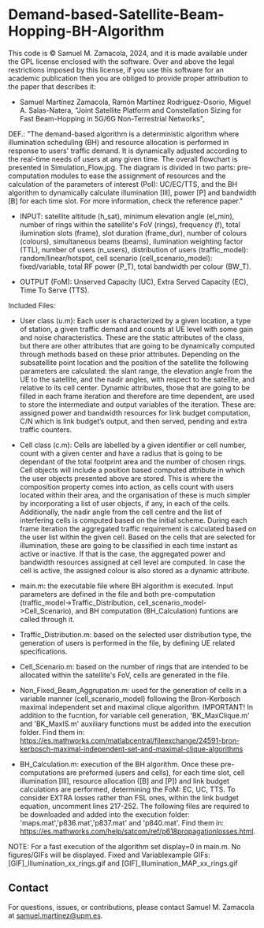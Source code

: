 # Demand-based-Satellite-Beam-Hopping-BH-Algorithm

This code is © Samuel M. Zamacola, 2024, and it is made available under the GPL license enclosed with the software.
Over and above the legal restrictions imposed by this license, if you use this software for an academic publication then you are obliged to provide proper attribution to the paper that describes it:
+ Samuel Martínez Zamacola, Ramón Martínez Rodríguez-Osorio, Miguel A. Salas-Natera, "Joint Satellite Platform and Constellation Sizing for Fast Beam-Hopping in 5G/6G Non-Terrestrial Networks", 
 
DEF.: "The demand-based algorithm is a deterministic algorithm where illumination scheduling (BH) and resource allocation is performed in response to users' traffic demand. It is dynamically adjusted according to the real-time needs of users at any given time. The overall flowchart is presented in Simulation_Flow.jpg. The diagram is divided in two parts: pre-computation modules to ease the assignment of resources and the calculation of the parameters of interest (PoI): UC/EC/TTS, and the BH algorithm to dynamically calculate illumination [Ill], power [P] and bandwidth [B] for each time slot. For more information, check the reference paper."
 
* INPUT: satellite altitude (h_sat), minimum elevation angle (el_min), number of rings within the satellite's FoV (rings), frequency (f), total ilumination slots (frame), slot duration (frame_dur), number of colours (colours), simultaneous beams (beams), ilumination weighting factor (TTL), number of users (n_users), distribution of users (traffic_model): random/linear/hotspot, cell scenario (cell_scenario_model): fixed/variable, total RF power (P_T), total bandwidth per colour (BW_T).

 
* OUTPUT (FoM): Unserved Capacity (UC), Extra Served Capacity (EC), Time To Serve (TTS).
 
Included Files:
 
+ User class (u.m): Each user is characterized by a given location, a type of station, a given traffic demand and
counts at UE level with some gain and noise characteristics. These are the static attributes of
the class, but there are other attributes that are going to be dynamically computed through
methods based on these prior attributes. Depending on the subsatellite point location and the
position of the satellite the following parameters are calculated: the slant range, the elevation
angle from the UE to the satellite, and the nadir angles, with respect to the satellite, and relative
to its cell center. Dynamic attributes, those that are going to be filled in each frame iteration and
therefore are time dependent, are used to store the intermediate and output variables of the
iteration. These are: assigned power and bandwidth resources for link budget computation, C/N
which is link budget’s output, and then served, pending and extra traffic counters.
 
+ Cell class (c.m): Cells are labelled by a given identifier or cell number, count with a given center and have a
radius that is going to be dependant of the total footprint area and the number of chosen rings.
Cell objects will include a position based computed attribute in which the user objects presented
above are stored. This is where the composition property comes into action, as cells count with
users located within their area, and the organisation of these is much simpler by incorporating
a list of user objects, if any, in each of the cells. Additionally, the nadir angle from the cell centre
and the list of interfering cells is computed based on the initial scheme. During each frame
iteration the aggregated traffic requirement is calculated based on the user list within the given
cell. Based on the cells that are selected for illumination, these are going to be classified in each
time instant as active or inactive. If that is the case, the aggregated power and bandwidth
resources assigned at cell level are computed. In case the cell is active, the assigned colour is
also stored as a dynamic attribute.
 
+ main.m: the executable file where BH algorithm is executed. Input parameters are defined in the file and both pre-computation (traffic_model->Traffic_Distribution, cell_scenario_model->Cell_Scenario), and BH computation (BH_Calculation) funtions are called through it.
 
+ Traffic_Distribution.m: based on the selected user distribution type, the generation of users is performed in the file, by defining UE related specifications.
 
+ Cell_Scenario.m: based on the number of rings that are intended to be allocated within the satellite's FoV, cells are generated in the file.

+ Non_Fixed_Beam_Aggrupation.m: used for the generation of cells in a variable manner (cell_scenario_model) following the Bron-Kerbosch maximal independent set and maximal clique algorithm. IMPORTANT! In addition to the fucntion, for variable cell generation, 'BK_MaxClique.m' and 'BK_MaxIS.m' auxiliary functions must be added into the execution folder. Find them in: https://es.mathworks.com/matlabcentral/fileexchange/24591-bron-kerbosch-maximal-independent-set-and-maximal-clique-algorithms

+ BH_Calculation.m: execution of the BH algorithm. Once these pre-computations are preformed (users and cells), for each time slot, cell illumination [Ill], resource allocation ([B] and [P]) and link budget calculations are performed, determining the FoM: EC, UC, TTS. To consider EXTRA losses rather than FSL ones, within the link budget equation, uncomment lines 217-252. The following files are required to be downloaded and added into the execution folder: 'maps.mat','p836.mat','p837.mat' and 'p840.mat'. Find them in: https://es.mathworks.com/help/satcom/ref/p618propagationlosses.html.
 
NOTE: For a fast execution of the algorithm set display=0 in main.m. No figures/GIFs will be displayed. Fixed and Variablexample GIFs: [GIF]_Illumination_xx_rings.gif and [GIF]_Illumination_MAP_xx_rings.gif 

## Contact
For questions, issues, or contributions, please contact Samuel M. Zamacola at samuel.martinez@upm.es.

